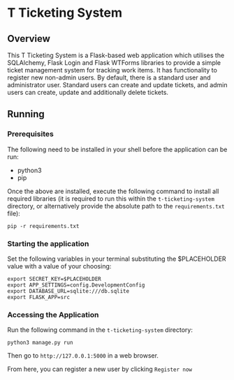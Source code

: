 <!-- TODO: (nice to do) clean up unused imports -->
<!-- TODO: Due date should not be able to be prior to current date -->
# T Ticketing System

## Overview

This T Ticketing System is a Flask-based web application which utilises the SQLAlchemy, Flask Login and Flask WTForms libraries to provide a simple ticket management system for tracking work items. It has functionality to register new non-admin users. By default, there is a standard user and administrator user. Standard users can create and update tickets, and admin users can create, update and additionally delete tickets.

## Running

### Prerequisites

The following need to be installed in your shell before the application can be run:

- python3
- pip

Once the above are installed, execute the following command to install all required libraries (it is required to run this within the `t-ticketing-system` directory, or alternatively provide the absolute path to the `requirements.txt` file):
```
pip -r requirements.txt
```

### Starting the application

Set the following variables in your terminal substituting the $PLACEHOLDER value with a value of your choosing:
```
export SECRET_KEY=$PLACEHOLDER
export APP_SETTINGS=config.DevelopmentConfig
export DATABASE_URL=sqlite:///db.sqlite
export FLASK_APP=src
```

### Accessing the Application

Run the following command in the `t-ticketing-system` directory:
```
python3 manage.py run
```

Then go to `http://127.0.0.1:5000` in a web browser.

From here, you can register a new user by clicking `Register now`